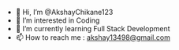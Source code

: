 - 👋 Hi, I’m @AkshayChikane123
- 👀 I’m interested in Coding
- 🌱 I’m currently learning Full Stack Development
- 📫 How to reach me : akshay13498@gmail.com
  
<!---
AkshayChikane123/AkshayChikane123 is a ✨ special ✨ repository because its `README.md` (this file) appears on your GitHub profile.
You can click the Preview link to take a look at your changes.
--->
